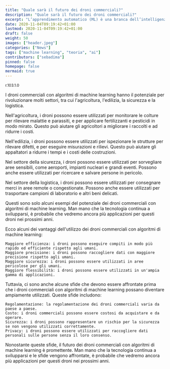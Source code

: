 ```yaml
---
title: "Quale sarà il futuro dei droni commerciali?"
description: "Quale sarà il futuro dei droni commerciali?"
excerpt: "L’apprendimento automatico (ML) è una branca dell’intelligenza artificiale (AI) che consente ai computer di imparare senza essere esplicitamente programmati. Ciò significa che i robot possono imparare a svolgere compiti in modo indipendente..."
date: 2020-11-04T09:19:42+01:00
lastmod: 2020-11-04T09:19:42+01:00
draft: false
weight: 50
images: ["header.jpeg"]
categories: ["News"]
tags: ["machine learning", "teoria", "ai"]
contributors: ["sebadima"]
pinned: false
homepage: false
mermaid: true
---
```

<p style="font-size: 12px">r.103.1.0</p>



I droni commerciali con algoritmi di machine learning hanno il potenziale per rivoluzionare molti settori, tra cui l'agricoltura, l'edilizia, la sicurezza e la logistica.

Nell'agricoltura, i droni possono essere utilizzati per monitorare le colture per rilevare malattie e parassiti, e per applicare fertilizzanti e pesticidi in modo mirato. Questo può aiutare gli agricoltori a migliorare i raccolti e ad ridurre i costi.

Nell'edilizia, i droni possono essere utilizzati per ispezionare le strutture per rilevare difetti, e per eseguire misurazioni e rilievi. Questo può aiutare gli appaltatori a ridurre i tempi e i costi delle costruzioni.

Nel settore della sicurezza, i droni possono essere utilizzati per sorvegliare aree sensibili, come aeroporti, impianti nucleari e grandi eventi. Possono anche essere utilizzati per ricercare e salvare persone in pericolo.

Nel settore della logistica, i droni possono essere utilizzati per consegnare merci in aree remote o congestionate. Possono anche essere utilizzati per trasportare campioni di laboratorio e altri beni delicati.

Questi sono solo alcuni esempi del potenziale dei droni commerciali con algoritmi di machine learning. Man mano che la tecnologia continua a svilupparsi, è probabile che vedremo ancora più applicazioni per questi droni nei prossimi anni.

Ecco alcuni dei vantaggi dell'utilizzo dei droni commerciali con algoritmi di machine learning:

    Maggiore efficienza: i droni possono eseguire compiti in modo più rapido ed efficiente rispetto agli umani.
    Maggiore precisione: i droni possono raccogliere dati con maggiore precisione rispetto agli umani.
    Maggiore sicurezza: i droni possono essere utilizzati in aree pericolose per gli umani.
    Maggiore flessibilità: i droni possono essere utilizzati in un'ampia gamma di applicazioni.

Tuttavia, ci sono anche alcune sfide che devono essere affrontate prima che i droni commerciali con algoritmi di machine learning possano diventare ampiamente utilizzati. Queste sfide includono:

    Regolamentazione: la regolamentazione dei droni commerciali varia da paese a paese.
    Costo: i droni commerciali possono essere costosi da acquistare e da operare.
    Sicurezza: i droni possono rappresentare un rischio per la sicurezza se non vengono utilizzati correttamente.
    Privacy: i droni possono essere utilizzati per raccogliere dati personali sulle persone senza il loro consenso.

Nonostante queste sfide, il futuro dei droni commerciali con algoritmi di machine learning è promettente. Man mano che la tecnologia continua a svilupparsi e le sfide vengono affrontate, è probabile che vedremo ancora più applicazioni per questi droni nei prossimi anni.
